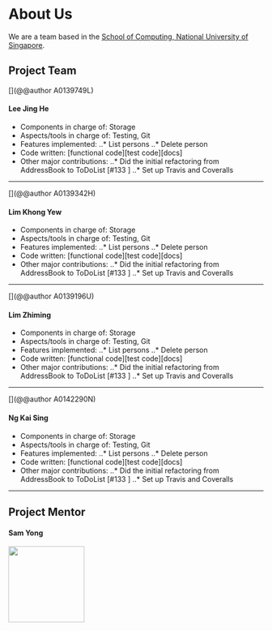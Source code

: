 # About Us

We are a team based in the [School of Computing, National University of Singapore](http://www.comp.nus.edu.sg).

## Project Team
[](@@author A0139749L)
#### Lee Jing He

* Components in charge of: Storage
* Aspects/tools in charge of: Testing, Git
* Features implemented:
..* List persons
..* Delete person
* Code written: [functional code][test code][docs]
* Other major contributions:
..* Did the initial refactoring from AddressBook to ToDoList [#133 ]
..* Set up Travis and Coveralls

-----

[](@@author A0139342H)
#### Lim Khong Yew

* Components in charge of: Storage
* Aspects/tools in charge of: Testing, Git
* Features implemented:
..* List persons
..* Delete person
* Code written: [functional code][test code][docs]
* Other major contributions:
..* Did the initial refactoring from AddressBook to ToDoList [#133 ]
..* Set up Travis and Coveralls

-----

[](@@author A0139196U)
#### Lim Zhiming

* Components in charge of: Storage
* Aspects/tools in charge of: Testing, Git
* Features implemented:
..* List persons
..* Delete person
* Code written: [functional code][test code][docs]
* Other major contributions:
..* Did the initial refactoring from AddressBook to ToDoList [#133 ]
..* Set up Travis and Coveralls

-----

[](@@author A0142290N)
#### Ng Kai Sing

* Components in charge of: Storage
* Aspects/tools in charge of: Testing, Git
* Features implemented:
..* List persons
..* Delete person
* Code written: [functional code][test code][docs]
* Other major contributions:
..* Did the initial refactoring from AddressBook to ToDoList [#133 ]
..* Set up Travis and Coveralls

-----

## Project Mentor

#### Sam Yong
<img src="images/SamYong.jpg" width="150"><br>

 

